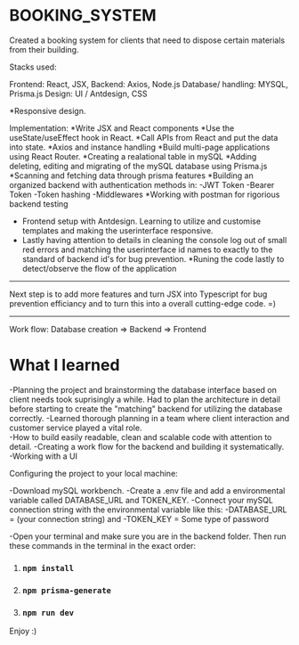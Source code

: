 # BOOKING_SYSTEM

Created a booking system for clients that need to dispose certain materials from their building. 

Stacks used:

Frontend: React, JSX, 
Backend: Axios, Node.js
Database/ handling: MYSQL, Prisma.js
Design: UI / Antdesign, CSS

*Responsive design. 

Implementation:
*Write JSX and React components
*Use the useState/useEffect hook in React.
*Call APIs from React and put the data into state.
*Axios and instance handling
*Build multi-page applications using React Router.
*Creating a realational table in mySQL
*Adding deleting, editing and migrating of the mySQL database using Prisma.js
*Scanning and fetching data through prisma features
*Building an organized backend with authentication methods in:
  -JWT Token
  -Bearer Token
  -Token hashing
  -Middlewares
*Working with postman for rigorious backend testing
* Frontend setup with Antdesign. Learning to utilize and customise templates and making the userinterface responsive.
* Lastly having attention to details in cleaning the console log out of small red errors and matching the userinterface id names to exactly to the      standard of  backend id's for bug prevention.
*Runing the code lastly to detect/observe the flow of the application

____________

Next step is to add more features and turn JSX into Typescript for bug prevention efficiancy and to turn this into a overall cutting-edge code. =)

____________

Work flow: Database creation => Backend => Frontend


# What I learned

-Planning the project and brainstorming the database interface based on client needs took suprisingly a while. Had to plan the architecture in detail before starting to create the "matching" backend for utilizing the database correctly.
-Learned thorough planning in a team where client interaction and  customer service played a vital role.  
-How to build easily readable, clean and scalable code with attention to detail.
-Creating a work flow for the backend and building it systematically.
-Working with a UI

Configuring the project to your local machine:

-Download mySQL workbench.
-Create a .env file and add a environmental variable called DATABASE_URL and TOKEN_KEY.
-Connect your mySQL connection string with the environmental variable like this:
-DATABASE_URL = (your connection string) and
-TOKEN_KEY = Some type of password

-Open your terminal and make sure you are in the backend folder.
Then run these commands in the terminal in the exact order:
1. ### `npm install`
2. ### `npm prisma-generate` 
3. ### `npm run dev`

Enjoy :)

